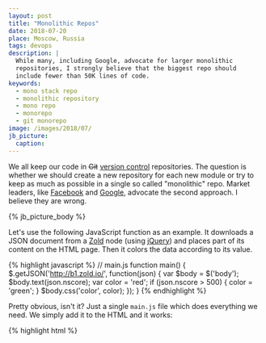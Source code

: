 ```yaml
---
layout: post
title: "Monolithic Repos"
date: 2018-07-20
place: Moscow, Russia
tags: devops
description: |
  While many, including Google, advocate for larger monolithic
  repositories, I strongly believe that the biggest repo should
  include fewer than 50K lines of code.
keywords:
  - mono stack repo
  - monolithic repository
  - mono repo
  - monorepo
  - git monorepo
image: /images/2018/07/
jb_picture:
  caption:
---
```


We all keep our code in <del>Git</del>
[version control](https://en.wikipedia.org/wiki/Version_control) repositories.
The question is whether we should create a new repository for each
new module or try to keep as much as possible in a single so called "monolithic" repo.
Market leaders, like [Facebook](https://code.fb.com/core-data/scaling-mercurial-at-facebook/)
and [Google](https://www.infoq.com/presentations/Development-at-Google),
advocate the second approach. I believe they are wrong.

<!--more-->

{% jb_picture_body %}

Let's use the following JavaScript function as an example.
It downloads a JSON document from a [Zold](http://www.zold.io)
node (using [jQuery](https://jquery.com/))
and places part of its content on the HTML page.
Then it colors the data according to its value.

{% highlight javascript %}
// main.js
function main() {
  $.getJSON('http://b1.zold.io/', function(json) {
    var $body = $('body');
    $body.text(json.nscore);
    var color = 'red';
    if (json.nscore > 500) {
      color = 'green';
    }
    $body.css('color', color);
  });
}
{% endhighlight %}

Pretty obvious, isn't it? Just a single `main.js` file which does everything we need.
We simply add it to the HTML and it works:

{% highlight html %}
<html>
  <head>
    <script src="https://code.jquery.com/jquery-3.3.1.min.js"/>
    <script src="main.js"/>
  </head>
  <body onload="main();">loading...</body>
</html>
{% endhighlight %}

Now, let me refactor it. Let me break it into two pieces. The first
piece will load the data and the second one will be a jQuery plugin to colorize
HTML content according to the data it contains. This is how the
plugin will look:

{% highlight javascript %}
// colorize.js
$.fn.colorize = function() {
  var data = parseFloat(this.text());
  var keys = Object.keys(colors)
    .map(function (k) { return parseInt(k); })
    .sort(function (a,b) { return a - b; })
    .reverse();
  for (i = 0; i < keys.length; ++i) {
    var max = keys[i];
    if (data >= max) {
      this.addClass(colors[max]);
      return;
    }
    this.removeClass(colors[max]);
  }
  return this;
}
{% endhighlight %}

The `main.js` will look like this:

{% highlight javascript %}
// main.js
function main() {
  $.getJSON('http://b1.zold.io/', function(json) {
    $('body')
      .text(json.nscore)
      .colorize({ 500: 'green', 0: 'red' });
  });
}
{% endhighlight %}

Now, instead of a single monolithic piece of code, we have two smaller pieces
which have to be loaded together into the target HTML:

{% highlight html %}
<html>
  <head>
    <script src="https://code.jquery.com/jquery-3.3.1.min.js"/>
    <script src="colorize.js"/>
    <script src="main.js"/>
  </head>
  <body onload="main();">loading...</body>
</html>
{% endhighlight %}

Two pieces are better than one? It seems that
[Google](https://ai.google/research/pubs/pub45424),
[Digital Ocean](https://blog.digitalocean.com/taming-your-go-dependencies/)
and [Mozilla](https://gregoryszorc.com/blog/2014/09/09/on-monolithic-repositories/)
don't think so.

I disagree.

To illustrate my point I extracted the JavaScript function into a
new standalone [jQuery plugin](https://github.com/yegor256/colorizejs).
Here is what I did:

  * Created a new GitHub repo [yegor256/colorizejs](https://github.com/yegor256/colorizejs);
  * Read the [instructions](https://learn.jquery.com/plugins/basic-plugin-creation/);
  * Did some research of jQuery plugins, studied a few examples;
  * Found out that most of them used [Gulp](https://gulpjs.com/), which I've never heard of;
  * Decided to use [npm](https://www.npmjs.com/) for JavaScript packaging (what else, right?);
  * Created [`package.json`](https://github.com/yegor256/colorizejs/blob/master/package.json) for npm;
  * Renamed GitHub repo to `colorizejs` when I found out that npm package
    [`colorize`](https://www.npmjs.com/package/colorize) already exists;
  * Configured [`.travis.yml`](https://github.com/yegor256/colorizejs/blob/master/.travis.yml) for [Travis](https://travis-ci.org/);
  * Created a [README.md](https://github.com/yegor256/colorizejs/blob/master/README.md) and explained how to use it and install it;
  * Decided to use the MIT license and created [LICENSE.txt](https://github.com/yegor256/colorizejs/blob/master/LICENSE.txt);
  * Configured [PDD](https://github.com/yegor256/colorizejs/blob/master/.pdd) for
    [puzzles]({% pst 2017/apr/2017-04-05-pdd-in-action %}) automated collection;
  * Configured [`.rultor.yml`](https://github.com/yegor256/colorizejs/blob/master/.rultor.yml) for
    [Rultor]({% pst 2014/jul/2014-07-24-rultor-automated-merging %});
  * Tried to create a unit test and failed miserably (after a full hour of research),
    since I've had almost no experience in JS unit testing;
  * Posted a [question](https://stackoverflow.com/questions/51809750/) to StackOverflow;
  * The question was answered by a few people only after the bounty I offered;
  * [@brian-lives-outdoors](https://github.com/brian-lives-outdoors)'s answer
    was the best and he even submitted a [pull request](https://github.com/yegor256/colorizejs/pull/2)
    with a unit test, which I merged;
  * Released the first version [0.0.1](https://github.com/yegor256/colorizejs/tree/0.0.1)
    to [npmjs.com](https://www.npmjs.com/package/colorizejs);
  * Modified the code to make it work both with classes and colors;
  * [Implemented](https://github.com/yegor256/colorizejs/issues/3) and released
    the next version [0.1.0](https://github.com/yegor256/colorizejs/tree/0.1.0);
  * [Added it](https://github.com/zold-io/zold.github.io/issues/81) to Zold front-end,
    tested it, and released it---check it out [here](http://www.zold.io/health.html).

It took almost three weeks of waiting and four hours of work, just
to move a small piece of JavaScript code to a new repository and release
it separately. Was it worth it? Well, I think it was. But <del>many</del> most
other blog post authors, who I managed to find, think that it would be better to keep
everything in a single monolithic repo, mostly because it's better for _productivity_.
For example,
[Advantages of monorepos](https://danluu.com/monorepo/) by [Dan Luu](https://twitter.com/danluu),
[Advantages and Disadvantages of a Monolithic Repository](https://people.engr.ncsu.edu/ermurph3/papers/seip18.pdf)
(a case study at Google) by Ciera Jaspan et al.,
and
[How Monolithic Repository in Open Source saved my Laziness](https://www.tomasvotruba.cz/blog/2017/01/31/how-monolithic-repository-in-open-source-saved-my-laziness/)
by Tomas Votruba.

There are also a few good analyses of both approaches, for example
[Monolithic repositories vs. Many repositories](https://www.dotconferences.com/2016/05/fabien-potencier-monolithic-repositories-vs-many-repositories)
speech by Fabien Potencier at dotScale 2016
and
[Repo Style Wars: Mono vs Multi](http://www.gigamonkeys.com/mono-vs-multi/)
by Peter Seibel.

In a nutshell, they all claim that productivity is higher with a monolithic repo because
the amount of operations one has to do in order to make a change is smaller.
Indeed, in a monorepo there will be a single branch, a single set of commits, a single pull request,
a single merge, deploy and release. Also it will be easier to test, both
manually and via unit testing. Continuous integration is easier to configure,
and so on and so forth.

All these "reasonable" arguments remind me of what I hear when preaching
object decomposition and suggesting that multiple objects are better than
a single large one. Imagine a large class of 3,000 lines of code, which
does many things and they are all very tightly coupled. It's "easy" to test it,
to make changes, to deploy, to review, etc. Because everything stays in one
file, right? We don't need to jump from class to class in order to understand
the design. We just look at one screen, scroll it up and down, and that's it.
Right? Totally wrong!

I guess I don't need to explain why it's wrong. We don't design our software
that way anymore. We know that tight coupling is a bad idea. We know that
a set of smaller components is better than a larger solid piece.

Why can't we apply the same logic to repositories? I believe we can.
Of course, just like in object-oriented programming, a fine-grained design
requires more skills and time. Look at what I had to do with this small
jQuery plugin. I've spent hours of coding and thinking. I even had to learn
[Gulp](https://gulpjs.com/) and [Jasmine](https://jasmine.github.io/),
which I most probably will not use anymore. But the benefits we are getting
from it are enormous. This is my short list of them:

  * **Encapsulation**.
    Each repo encapsulates a single problem, hiding its details from everybody
    else. Thanks to that, the scope each repo has to deal with gets smaller.
    The smaller the scope, just like in OOP, the easier it is to maintain and
    modify. The easier to maintain, the cheaper the development. I guess Google
    guys don't really worry about costs. On the contrary, they want their salaries
    to grow. A large unmaintainable monolithic repo is a perfect tool to make
    it happen.

  * **Fast Builds**.
    When a repo is small, the time its automated build takes is small. Look at the
    time Travis [spends](https://travis-ci.org/yegor256/colorizejs/builds/420726284)
    for my jQuery plugin. It's 51 seconds. It's fast.
    We [all know](https://mortoray.com/2015/05/06/fast-build-turnaround-time-is-essential/)
    that the faster the build, the better it is for productivity, since it's easier to use
    the build as a tool for development.

  * **Accurate Metrics**.
    I don't know whether you rely on metrics in your projects, but we at
    [Zerocracy](https://www.zerocracy.com) do pay attention to numbers, like
    lines of code, hits of code, number of commits, classes, methods, cohesion,
    coupling, etc. It's always a question whether the metrics are accurate.
    Calculating lines of code for a large repository doesn't make any sense, since
    the number will include a lot of files from completely different parts of
    the application. Moreover there will be different languages and file formats.
    Say a repo has 200K lines of Java, 150K lines of XML, 50K lines of JavaScript,
    and 40K lines of Ruby. Can you say something specific about this repo? Is it
    large? Is it a Java repo? And, more importantly, can it be compared with other
    repositories? Not really. It's just a big messy storage of files.

  * **Homogeneous Tasks**.
    Smaller repositories tend to have smaller tech stacks, meaning that each of
    them uses just a few languages and frameworks, or (and this is the preferred
    situation)---one language or technology per repository. Thanks to this,
    the management of programmers becomes easier, since any ticket/problem can
    be assigned to anybody. It's easier to make tasks similar in size and complexity.
    This obviously means better manageability of the project.

  * **Single Coding Standard**.
    It's easier to standardize the coding style if the repo is small. When it's
    large, various parts of the code base will have different styles and
    it will be almost impossible to put everybody on the same page. In other
    words, smaller repositories look more beautiful than larger ones.

  * **Short Names**.
    Each repository, inevitably, will have its own namespace. For example, in the
    JS repository I just created, I only have two files: `colorizejs.js` and `test-colorizejs.js`.
    I don't really care about the naming inside them, since the namespace
    is very small. <del>I can even use global variables.</del>
    Shorter names and smaller namespaces mean better maintainability.

  * **Simple Tests**.
    The larger the code base, the more dependencies it has, which are difficult
    to mock and test. Very large code bases become fundamentally untestable since
    they require a lot of integration tests which are difficult to maintain.
    Smaller libraries, frameworks and modules are easier to keep at the level
    of simple and fast unit testing.

Thus, I believe that the smaller the repositories and modules, the better.
Ideally, I would say, the largest acceptable size for a code base is 50,000 lines of code.
Everything that goes above this line is a perfect candidate for decomposition.
